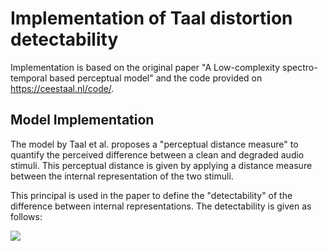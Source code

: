 # Implementation of Taal distortion detectability
Implementation is based on the original paper "A Low-complexity spectro-temporal based perceptual model" and the code provided on https://ceestaal.nl/code/.

## Model Implementation
The model by Taal et al. proposes a "perceptual distance measure" to quantify the perceived difference between a clean and degraded audio stimuli. This perceptual distance is given by applying a distance measure between the internal representation of the two stimuli. 

This principal is used in the paper to define the "detectability" of the difference between internal representations. The detectability is given as follows:

<img src="https://render.githubusercontent.com/render/math?math=\LARGE D(x,\varepsilon)%20=%20c_2%20%20\sum_i%20\left|\left|\frac{|\varepsilon_i|^2%20\ast%20h_i}{|x_i|^2\ast%20h_s%20%2B%20c_1}\right|\right|_1.">
